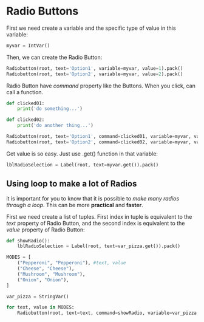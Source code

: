# Radio Buttons #

First we need create a variable and the specific type of value in this variable:
~~~python
myvar = IntVar()
~~~

Then, we can create the Radio Button:
~~~python
Radiobutton(root, text='Option1', variable=myvar, value=1).pack()
Radiobutton(root, text='Option2', variable=myvar, value=2).pack()
~~~

Radio Button have *command* property like the Buttons. When you click, can call a function.
~~~python
def clicked01:
	print('do something...')

def clicked02:
	print('do another thing...')

Radiobutton(root, text='Option1', command=clicked01, variable=myvar, value=1).pack()
Radiobutton(root, text='Option2', command=clicked02, variable=myvar, value=2).pack()
~~~

Get value is so easy. Just use .get() function in that variable:
~~~python
lblRadioSelection = Label(root, text=myvar.get()).pack()
~~~

## Using loop to make a lot of Radios ##

it is important for you to know that it is possible to *make many radios through a loop*. This can be more **practical** and **faster**.

First we need create a list of tuples. First index in tuple is equivalent to the *text* property of Radio Button, and the second index is equivalent to the *value* property of Radio Button:

~~~python
def showRadio():
	lblRadioSelection = Label(root, text=var_pizza.get()).pack()

MODES = [
	("Pepperoni", "Pepperoni"), #text, value
	("Cheese", "Cheese"),
	("Mushroom", "Mushroom"),
	("Onion", "Onion"),
]

var_pizza = StringVar()

for text, value in MODES:
	Radiobutton(root, text=text, command=showRadio, variable=var_pizza, value=value).pack()
~~~